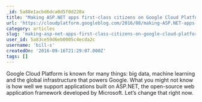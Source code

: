```yaml
---
_id: 5a88e1acbd6dca0d5f0d220a
title: "Making ASP.NET apps first-class citizens on Google Cloud Platform"
url: 'https://cloudplatform.googleblog.com/2016/08/making-ASP.NET-apps-first-class-citizens-on-Google-Cloud-Platform.html'
category: articles
slug: 'making-asp-net-apps-first-class-citizens-on-google-cloud-platform'
user_id: 5a83ce59d6eb0005c4ecda2c
username: 'bill-s'
createdOn: '2016-09-16T21:29:07.000Z'
tags: []
---
```


Google Cloud Platform is known for many things: big data, machine learning and the global infrastructure that powers Google. What you might not know is how well we support applications built on ASP.NET, the open-source web application framework developed by Microsoft. Let’s change that right now.
